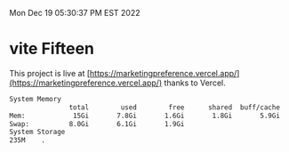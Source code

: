 Mon Dec 19 05:30:37 PM EST 2022

# vite Fifteen


This project is live at [https://marketingpreference.vercel.app/](https://marketingpreference.vercel.app/) thanks to Vercel.

```bash
System Memory
               total        used        free      shared  buff/cache   available
Mem:            15Gi       7.8Gi       1.6Gi       1.8Gi       5.9Gi       5.1Gi
Swap:          8.0Gi       6.1Gi       1.9Gi
System Storage
235M	.
```
